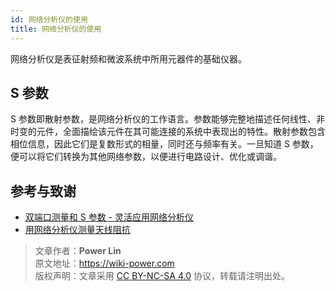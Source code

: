 ```yaml
---
id: 网络分析仪的使用
title: 网络分析仪的使用
---
```


网络分析仪是表征射频和微波系统中所用元器件的基础仪器。

## S 参数

S 参数即散射参数，是网络分析仪的工作语言。参数能够完整地描述任何线性、非时变的元件，全面描绘该元件在其可能连接的系统中表现出的特性。散射参数包含相位信息，因此它们是复数形式的相量，同时还与频率有关。一旦知道 S 参数，便可以将它们转换为其他网络参数，以便进行电路设计、优化或调谐。

## 参考与致谢

- [双端口测量和 S 参数 - 灵活应用网络分析仪](https://zhuanlan.zhihu.com/p/104926377)
- [用网络分析仪测量天线阻抗](https://www.bilibili.com/video/BV1VX4y1M7X8/)

> 文章作者：**Power Lin**  
> 原文地址：<https://wiki-power.com>  
> 版权声明：文章采用 [CC BY-NC-SA 4.0](https://creativecommons.org/licenses/by/4.0/deed.zh) 协议，转载请注明出处。
